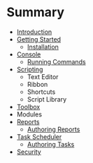 # Summary

* [Introduction](README.md)
* [Getting Started](getting_started.md)
   * [Installation](installation.md)
* [Console](console.md)
   * [Running Commands](running_commands.md)
* [Scripting](scripting.md)
   * Text Editor
   * Ribbon
   * Shortcuts
   * Script Library
* [Toolbox](toolbox.md)
* Modules
* [Reports](reports.md)
   * [Authoring Reports](authoring_reports.md)
* [Task Scheduler](task_scheduler.md)
   * [Authoring Tasks](authoring_tasks.md)
* [Security](security.md)

